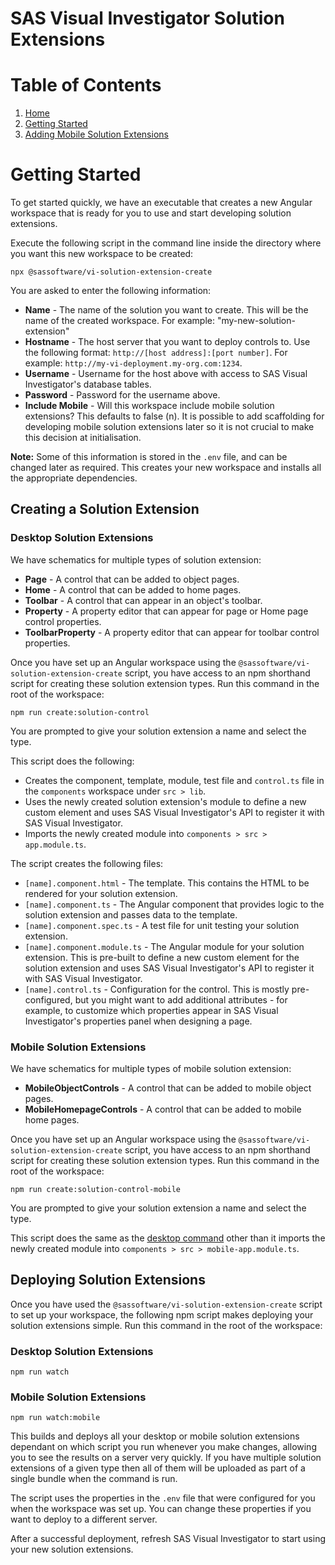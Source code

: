 <!-- Automatically generated table of contents -->

# SAS Visual Investigator Solution Extensions

# Table of Contents

1. [Home](../../README.md)
2. [Getting Started](./1-getting-started.md)
3. [Adding Mobile Solution Extensions](./2-mobile-solutions.md)

<!-- toc_end -->
# Getting Started

To get started quickly, we have an executable that creates a new Angular workspace that is ready for you to use and start developing solution extensions.

Execute the following script in the command line inside the directory where you want this new workspace to be created:

```shell
npx @sassoftware/vi-solution-extension-create
```

You are asked to enter the following information:

- **Name** - The name of the solution you want to create. This will be the name of the created workspace.
  For example: "my-new-solution-extension"
- **Hostname** - The host server that you want to deploy controls to. Use the following format:
  `http://[host address]:[port number]`.
  For example:
  `http://my-vi-deployment.my-org.com:1234`.
- **Username** - Username for the host above with access to SAS Visual Investigator's database tables.
- **Password** - Password for the username above.
- **Include Mobile** - Will this workspace include mobile solution extensions? This defaults to false (n). It is possible to add scaffolding for developing mobile solution extensions later so it is not crucial to make this decision at initialisation.

**Note:** Some of this information is stored in the `.env` file, and can be changed later as required.
This creates your new workspace and installs all the appropriate dependencies.

## Creating a Solution Extension

### Desktop Solution Extensions

We have schematics for multiple types of solution extension:

- **Page** - A control that can be added to object pages.
- **Home** - A control that can be added to home pages.
- **Toolbar** - A control that can appear in an object's toolbar.
- **Property** - A property editor that can appear for page or Home page control properties.
- **ToolbarProperty** - A property editor that can appear for toolbar control properties.

Once you have set up an Angular workspace using the `@sassoftware/vi-solution-extension-create` script, you have access to an npm shorthand script for creating these solution extension types. Run this command in the root of the workspace:

```shell
npm run create:solution-control
```

You are prompted to give your solution extension a name and select the type.

This script does the following:

- Creates the component, template, module, test file and `control.ts` file in the `components` workspace under `src > lib`.
- Uses the newly created solution extension's module to define a new custom element and uses SAS Visual Investigator's API to register it with SAS Visual Investigator.
- Imports the newly created module into `components > src > app.module.ts`.

The script creates the following files:

- `[name].component.html` - The template. This contains the HTML to be rendered for your solution extension.
- `[name].component.ts` - The Angular component that provides logic to the solution extension and passes data to the template.
- `[name].component.spec.ts` - A test file for unit testing your solution extension.
- `[name].component.module.ts` - The Angular module for your solution extension. This is pre-built to define a new custom element for the solution extension and uses SAS Visual Investigator's API to register it with SAS Visual Investigator.
- `[name].control.ts` - Configuration for the control. This is mostly pre-configured, but you might want to add additional attributes - for example, to customize which properties appear in SAS Visual Investigator's properties panel when designing a page.

### Mobile Solution Extensions

We have schematics for multiple types of mobile solution extension:

- **MobileObjectControls** - A control that can be added to mobile object pages.
- **MobileHomepageControls** - A control that can be added to mobile home pages.

Once you have set up an Angular workspace using the `@sassoftware/vi-solution-extension-create` script, you have access to an npm shorthand script for creating these solution extension types. Run this command in the root of the workspace:

```shell
npm run create:solution-control-mobile
```

You are prompted to give your solution extension a name and select the type.

This script does the same as the [desktop command](#desktop-solution-extensions) other than it imports the newly created module into `components > src > mobile-app.module.ts`.

## Deploying Solution Extensions

Once you have used the `@sassoftware/vi-solution-extension-create` script to set up your workspace, the following npm script makes deploying your solution extensions simple. Run this command in the root of the workspace:

### Desktop Solution Extensions

```shell
npm run watch
```

### Mobile Solution Extensions

```shell
npm run watch:mobile
```

This builds and deploys all your desktop or mobile solution extensions dependant on which script you run whenever you make changes, allowing you to see the results on a server very quickly. If you have multiple solution extensions of a given type then all of them will be uploaded as part of a single bundle when the command is run.

The script uses the properties in the `.env` file that were configured for you when the workspace was set up. You can change these properties if you want to deploy to a different server.

After a successful deployment, refresh SAS Visual Investigator to start using your new solution extensions.
